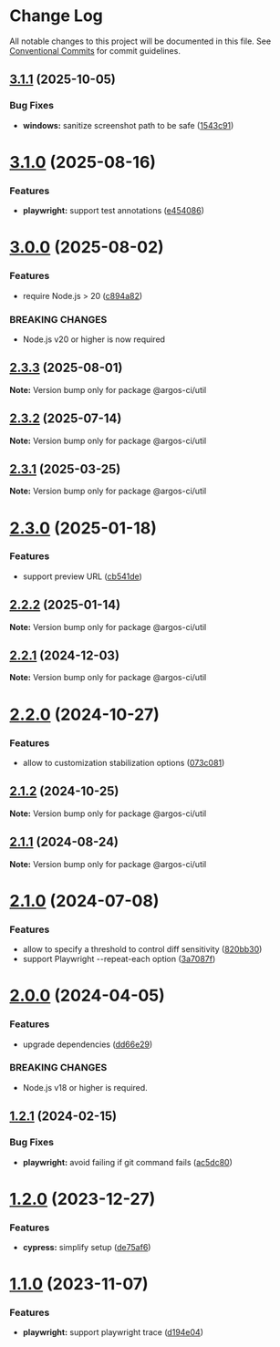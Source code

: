 # Change Log

All notable changes to this project will be documented in this file.
See [Conventional Commits](https://conventionalcommits.org) for commit guidelines.

## [3.1.1](https://github.com/argos-ci/argos-javascript/compare/@argos-ci/util@3.1.0...@argos-ci/util@3.1.1) (2025-10-05)


### Bug Fixes

* **windows:** sanitize screenshot path to be safe ([1543c91](https://github.com/argos-ci/argos-javascript/commit/1543c916235a6c2269b67d9a995ba4fb307ce775))





# [3.1.0](https://github.com/argos-ci/argos-javascript/compare/@argos-ci/util@3.0.0...@argos-ci/util@3.1.0) (2025-08-16)


### Features

* **playwright:** support test annotations ([e454086](https://github.com/argos-ci/argos-javascript/commit/e454086fbe408f7087cc0c7e07bbdb8f65429be5))





# [3.0.0](https://github.com/argos-ci/argos-javascript/compare/@argos-ci/util@2.3.3...@argos-ci/util@3.0.0) (2025-08-02)


### Features

* require Node.js > 20 ([c894a82](https://github.com/argos-ci/argos-javascript/commit/c894a82c1b51acfced9892b32b31ebbf699282ca))


### BREAKING CHANGES

* Node.js v20 or higher is now required





## [2.3.3](https://github.com/argos-ci/argos-javascript/compare/@argos-ci/util@2.3.2...@argos-ci/util@2.3.3) (2025-08-01)

**Note:** Version bump only for package @argos-ci/util





## [2.3.2](https://github.com/argos-ci/argos-javascript/compare/@argos-ci/util@2.3.1...@argos-ci/util@2.3.2) (2025-07-14)

**Note:** Version bump only for package @argos-ci/util





## [2.3.1](https://github.com/argos-ci/argos-javascript/compare/@argos-ci/util@2.3.0...@argos-ci/util@2.3.1) (2025-03-25)

**Note:** Version bump only for package @argos-ci/util





# [2.3.0](https://github.com/argos-ci/argos-javascript/compare/@argos-ci/util@2.2.2...@argos-ci/util@2.3.0) (2025-01-18)


### Features

* support preview URL ([cb541de](https://github.com/argos-ci/argos-javascript/commit/cb541de9b1d75fcb797066578cc3cfe6e8d1d886))





## [2.2.2](https://github.com/argos-ci/argos-javascript/compare/@argos-ci/util@2.2.1...@argos-ci/util@2.2.2) (2025-01-14)

**Note:** Version bump only for package @argos-ci/util





## [2.2.1](https://github.com/argos-ci/argos-javascript/compare/@argos-ci/util@2.2.0...@argos-ci/util@2.2.1) (2024-12-03)

**Note:** Version bump only for package @argos-ci/util





# [2.2.0](https://github.com/argos-ci/argos-javascript/compare/@argos-ci/util@2.1.2...@argos-ci/util@2.2.0) (2024-10-27)


### Features

* allow to customization stabilization options ([073c081](https://github.com/argos-ci/argos-javascript/commit/073c081228c6ef8f4bfed84a1caee6b44e6ae642))





## [2.1.2](https://github.com/argos-ci/argos-javascript/compare/@argos-ci/util@2.1.1...@argos-ci/util@2.1.2) (2024-10-25)

**Note:** Version bump only for package @argos-ci/util





## [2.1.1](https://github.com/argos-ci/argos-javascript/compare/@argos-ci/util@2.1.0...@argos-ci/util@2.1.1) (2024-08-24)

**Note:** Version bump only for package @argos-ci/util





# [2.1.0](https://github.com/argos-ci/argos-javascript/compare/@argos-ci/util@2.0.0...@argos-ci/util@2.1.0) (2024-07-08)


### Features

* allow to specify a threshold to control diff sensitivity ([820bb30](https://github.com/argos-ci/argos-javascript/commit/820bb3090c72607588d2f5c0829aa50f9a947de3))
* support Playwright --repeat-each option ([3a7087f](https://github.com/argos-ci/argos-javascript/commit/3a7087f5ff208e5d8a7e503005352cc0f5210ee7))





# [2.0.0](https://github.com/argos-ci/argos-javascript/compare/@argos-ci/util@1.2.1...@argos-ci/util@2.0.0) (2024-04-05)


### Features

* upgrade dependencies ([dd66e29](https://github.com/argos-ci/argos-javascript/commit/dd66e29986fab384557e9be74ee5c8e8aad72d82))


### BREAKING CHANGES

* Node.js v18 or higher is required.





## [1.2.1](https://github.com/argos-ci/argos-javascript/compare/@argos-ci/util@1.2.0...@argos-ci/util@1.2.1) (2024-02-15)


### Bug Fixes

* **playwright:** avoid failing if git command fails ([ac5dc80](https://github.com/argos-ci/argos-javascript/commit/ac5dc80e25dc69c988f9b51ec12304ce1c5fcea7))





# [1.2.0](https://github.com/argos-ci/argos-javascript/compare/@argos-ci/util@1.1.0...@argos-ci/util@1.2.0) (2023-12-27)


### Features

* **cypress:** simplify setup ([de75af6](https://github.com/argos-ci/argos-javascript/commit/de75af62ba57a7cb9512435dd4c494fbfa42c927))





# [1.1.0](https://github.com/argos-ci/argos-javascript/compare/@argos-ci/util@1.0.0...@argos-ci/util@1.1.0) (2023-11-07)


### Features

* **playwright:** support playwright trace ([d194e04](https://github.com/argos-ci/argos-javascript/commit/d194e0449cff224b4b9f984ca9ac0bdb8c130394))
